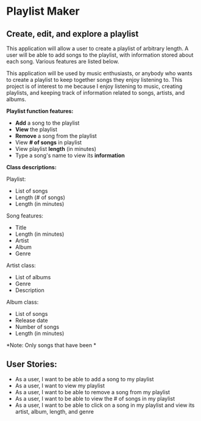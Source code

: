 # Playlist Maker

## Create, edit, and explore a playlist

This application will allow a user to create a playlist of arbitrary length. A user will be able to add songs to the 
playlist, with information stored about each song. Various features are listed below.

This application will be used by music enthusiasts, or anybody who wants to create a playlist to keep together songs 
they enjoy listening to. This project is of interest to me because I enjoy listening to music, creating playlists, and 
keeping track of information related to songs, artists, and albums.

**Playlist function features:**
- **Add** a song to the playlist
- **View** the playlist
- **Remove** a song from the playlist
- View **# of songs** in playlist
- View playlist **length** (in minutes)
- Type a song's name to view its **information**

**Class descriptions:**

Playlist:
- List of songs
- Length (# of songs)
- Length (in minutes)

Song features:
- Title
- Length (in minutes)
- Artist 
- Album
- Genre

Artist class:
- List of albums
- Genre
- Description

Album class:
- List of songs
- Release date
- Number of songs
- Length (in minutes)

*Note: Only songs that have been *

## User Stories:

- As a user, I want to be able to add a song to my playlist
- As a user, I want to view my playlist
- As a user, I want to be able to remove a song from my playlist
- As a user, I want to be able to view the # of songs in my playlist
- As a user, I want to be able to click on a song in my playlist and view its artist, album, length, and genre

